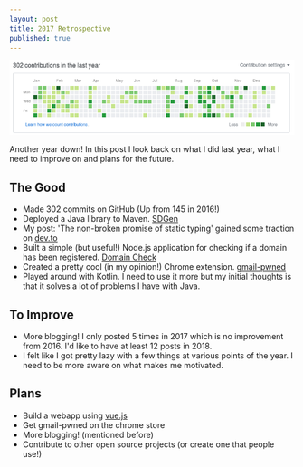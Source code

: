 ```yaml
---
layout: post
title: 2017 Retrospective
published: true
---
```

![302 contributions](/media/github_contributions.png)

Another year down! In this post I look back on what I did last year, what I need
to improve on and plans for the future.

## The Good
- Made 302 commits on GitHub (Up from 145 in 2016!)
- Deployed a Java library to Maven. [SDGen](https://github.com/AussieGuy0/SDgen)
- My post: 'The non-broken promise of static typing' gained some traction on
  [dev.to](https://dev.to/aussieguy0/the-non-broken-promise-of-static-typing)
- Built a simple (but useful!) Node.js application for checking if a domain has
  been registered. [Domain Check](https://github.com/AussieGuy0/domaincheck)
- Created a pretty cool (in my opinion!) Chrome extension.
  [gmail-pwned](https://github.com/AussieGuy0/gmail-pwned)
- Played around with Kotlin. I need to use it more but my initial thoughts is
  that it solves a lot of problems I have with Java.

## To Improve
- More blogging! I only posted 5 times in 2017 which is no improvement from 2016. I'd like to have at least 12 posts in 2018.
- I felt like I got pretty lazy with a few things at various points of the year.
  I need to be more aware on what makes me motivated.

## Plans
- Build a webapp using [vue.js](https://vuejs.org/)
- Get gmail-pwned on the chrome store
- More blogging! (mentioned before)
- Contribute to other open source projects (or create one that people use!)
